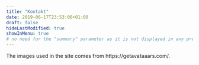 ```yaml
---
title: "Kontakt"
date: 2019-06-17T23:53:00+01:00
draft: false
hideLastModified: true
showInMenu: true
# no need for the "summary" parameter as it is not displayed in any previews
---
```


<div class="icon baseline"><img="/icons/mail.svg"></img></div>The images used in the site comes from https://getavataaars.com/.
